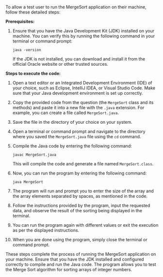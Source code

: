 To allow a test user to run the MergeSort application on their machine, follow these detailed steps:

**Prerequisites:**

1. Ensure that you have the Java Development Kit (JDK) installed on your machine. You can verify this by running the following command in your terminal or command prompt:

   ```
   java -version
   ```

   If the JDK is not installed, you can download and install it from the official Oracle website or other trusted sources.

**Steps to execute the code:**

1. Open a text editor or an Integrated Development Environment (IDE) of your choice, such as Eclipse, IntelliJ IDEA, or Visual Studio Code. Make sure that your Java development environment is set up correctly.

2. Copy the provided code from the question (the `MergeSort` class and its methods) and paste it into a new file with the `.java` extension. For example, you can create a file called `MergeSort.java`.

3. Save the file in the directory of your choice on your system.

4. Open a terminal or command prompt and navigate to the directory where you saved the `MergeSort.java` file using the `cd` command.

5. Compile the Java code by entering the following command:

   ```
   javac MergeSort.java
   ```

   This will compile the code and generate a file named `MergeSort.class`.

6. Now, you can run the program by entering the following command:

   ```
   java MergeSort
   ```

7. The program will run and prompt you to enter the size of the array and the array elements separated by spaces, as mentioned in the code.

8. Follow the instructions provided by the program, input the requested data, and observe the result of the sorting being displayed in the terminal.

9. You can run the program again with different values or exit the execution as per the displayed instructions.

10. When you are done using the program, simply close the terminal or command prompt.

These steps complete the process of running the MergeSort application on your machine. Ensure that you have the JDK installed and configured correctly to compile and run the Java code. The program allows you to test the Merge Sort algorithm for sorting arrays of integer numbers.
